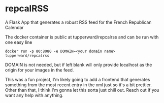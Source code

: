 # repcalRSS
A Flask App that generates a robust RSS feed for the French Republican Calendar

The docker container is public at tupperward/repcalrss and can be run with one easy line 

`docker run -p 80:8080 -e DOMAIN=<your domain name> tupperward/repcalrss`

DOMAIN is not needed, but if left blank will only provide localhost as the origin for your images in the feed.

This was a fun project, I'm likely going to add a frontend that generates something from the most recent entry in the xml just so it's a bit prettier. Other than that, I think I'm gonna let this sorta just chill out. Reach out if you want any help with anything.

